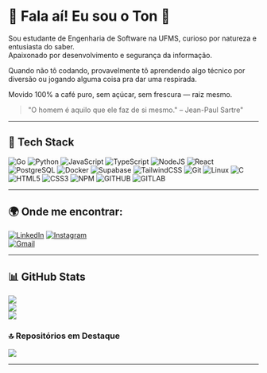 # 👋 Fala aí! Eu sou o Ton 🧠

Sou estudante de Engenharia de Software na UFMS, curioso por natureza e entusiasta do saber.  
Apaixonado por desenvolvimento e segurança da informação.

Quando não tô codando, provavelmente tô aprendendo algo técnico por diversão ou jogando alguma coisa pra dar uma respirada. 

Movido 100% a café puro, sem açúcar, sem frescura — raiz mesmo.




> "O homem é aquilo que ele faz de si mesmo." – Jean-Paul Sartre"

---

## 🧰 Tech Stack

![Go](https://img.shields.io/badge/go-%2300ADD8.svg?style=for-the-badge&logo=go&logoColor=white)
![Python](https://img.shields.io/badge/python-%233776AB.svg?style=for-the-badge&logo=python&logoColor=white)
![JavaScript](https://img.shields.io/badge/javascript-%23323330.svg?style=for-the-badge&logo=javascript&logoColor=%23F7DF1E)
![TypeScript](https://img.shields.io/badge/typescript-%23007ACC.svg?style=for-the-badge&logo=typescript&logoColor=white)
![NodeJS](https://img.shields.io/badge/node.js-6DA55F?style=for-the-badge&logo=node.js&logoColor=white)
![React](https://img.shields.io/badge/react-%2320232a.svg?style=for-the-badge&logo=react&logoColor=%2361DAFB)
![PostgreSQL](https://img.shields.io/badge/postgresql-%23316192.svg?style=for-the-badge&logo=postgresql&logoColor=white)
![Docker](https://img.shields.io/badge/docker-%230db7ed.svg?style=for-the-badge&logo=docker&logoColor=white)
![Supabase](https://img.shields.io/badge/Supabase-3ECF8E?style=for-the-badge&logo=supabase&logoColor=white)
![TailwindCSS](https://img.shields.io/badge/tailwindcss-%2338B2AC.svg?style=for-the-badge&logo=tailwind-css&logoColor=white)
![Git](https://img.shields.io/badge/git-%23F05033.svg?style=for-the-badge&logo=git&logoColor=white)
![Linux](https://img.shields.io/badge/linux-%23000000.svg?style=for-the-badge&logo=linux&logoColor=white)
![C](https://img.shields.io/badge/c-%2300599C.svg?style=for-the-badge&logo=c&logoColor=white)
![HTML5](https://img.shields.io/badge/html5-%23E34F26.svg?style=for-the-badge&logo=html5&logoColor=white)
![CSS3](https://img.shields.io/badge/css3-%231572B6.svg?style=for-the-badge&logo=css3&logoColor=white)
![NPM](https://img.shields.io/badge/NPM-%23CB3837.svg?style=for-the-badge&logo=npm&logoColor=white)
![GITHUB](https://img.shields.io/badge/github-%23121011.svg?style=for-the-badge&logo=github&logoColor=white)
![GITLAB](https://img.shields.io/badge/gitlab-%23181717.svg?style=for-the-badge&logo=gitlab&logoColor=white)

---

## 🌍 Onde me encontrar:

[![LinkedIn](https://img.shields.io/badge/LinkedIn-%230077B5.svg?logo=linkedin&logoColor=white)](https://www.linkedin.com/in/seu-linkedin-aqui) 
[![Instagram](https://img.shields.io/badge/Instagram-%23E4405F.svg?logo=instagram&logoColor=white)](https://www.instagram.com/seu-insta-aqui)   
[![Gmail](https://img.shields.io/badge/Gmail-%23D14836.svg?logo=gmail&logoColor=white)](mailto:teu-email@gmail.com)  

---

## 📊 GitHub Stats

![](https://github-readme-stats.vercel.app/api?username=Ton-07&theme=tokyonight&hide_border=false&include_all_commits=true&count_private=true)<br/>
![](https://streak-stats.demolab.com?user=Ton-07&theme=tokyonight&hide_border=false)<br/>
![](https://github-readme-stats.vercel.app/api/top-langs/?username=Ton-07&theme=tokyonight&hide_border=false&layout=compact)

### 🔝 Repositórios em Destaque

![](https://github-contributor-stats.vercel.app/api?username=Ton-07&limit=5&theme=tokyonight&combine_all_yearly_contributions=true)

---

<!-- Feito com foco, disciplina, café preto e um pouco de teimosia filosófica -->
